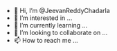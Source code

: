 - 👋 Hi, I’m @JeevanReddyChadarla
- 👀 I’m interested in ...
- 🌱 I’m currently learning ...
- 💞️ I’m looking to collaborate on ...
- 📫 How to reach me ...

<!---
JeevanReddyChadarla/JeevanReddyChadarla is a ✨ special ✨ repository because its `README.md` (this file) appears on your GitHub profile.
You can click the Preview link to take a look at your changes.
--->
